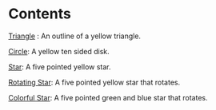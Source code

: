# Contents

[Triangle](triangle.html) : An outline of a yellow triangle.

[Circle](circle.html): A yellow ten sided disk.

[Star](star.html): A five pointed yellow star.

[Rotating Star](starRotate.html): A five pointed yellow star that rotates.

[Colorful Star](starShine.html): A five pointed green and blue star that rotates.
